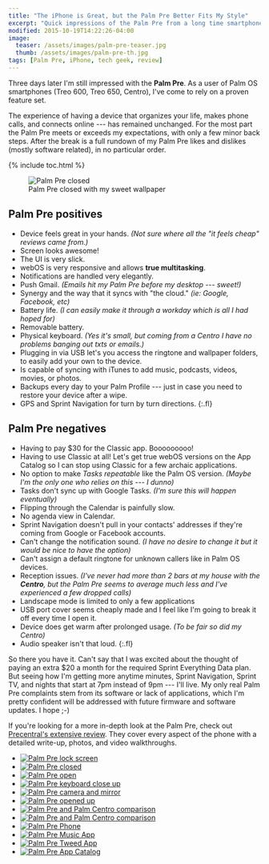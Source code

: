 ```yaml
---
title: "The iPhone is Great, but the Palm Pre Better Fits My Style"
excerpt: "Quick impressions of the Palm Pre from a long time smartphone user."
modified: 2015-10-19T14:22:26-04:00
image: 
  teaser: /assets/images/palm-pre-teaser.jpg
  thumb: /assets/images/palm-pre-th.jpg
tags: [Palm Pre, iPhone, tech geek, review]
---
```


Three days later I'm still impressed with the **Palm Pre**. As a user of Palm OS smartphones (Treo 600, Treo 650, Centro), I've come to rely on a proven feature set.

The experience of having a device that organizes your life, makes phone calls, and connects online --- has remained unchanged. For the most part the Palm Pre meets or exceeds my expectations, with only a few minor back steps. After the break is a full rundown of my Palm Pre likes and dislikes (mostly software related), in no particular order.

{% include toc.html %}

<figure>
  <img src="{{ site.url }}/assets/images/palm-pre-wallpaper.jpg" alt="Palm Pre closed">
  <figcaption>Palm Pre closed with my sweet wallpaper</figcaption>
</figure>

## Palm Pre positives

* Device feels great in your hands. *(Not sure where all the "it feels cheap" reviews came from.)*
* Screen looks awesome!
* The UI is very slick.
* webOS is very responsive and allows **true multitasking**.
* Notifications are handled very elegantly.
* Push Gmail. *(Emails hit my Palm Pre before my desktop --- sweet!)*
* Synergy and the way that it syncs with "the cloud." *(ie: Google, Facebook, etc)*
* Battery life. *(I can easily make it through a workday which is all I had hoped for)*
* Removable battery.
* Physical keyboard. *(Yes it's small, but coming from a Centro I have no problems banging out txts or emails.)*
* Plugging in via USB let's you access the ringtone and wallpaper folders, to easily add your own to the device.
* Is capable of syncing with iTunes to add music, podcasts, videos, movies, or photos.
* Backups every day to your Palm Profile --- just in case you need to restore your device after a wipe.
* GPS and Sprint Navigation for turn by turn directions.
{:.fl}

## Palm Pre negatives

* Having to pay $30 for the Classic app. Booooooooo!
* Having to use Classic at all! Let's get true webOS versions on the App Catalog so I can stop using Classic for a few archaic applications.
* No option to make *Tasks repeatable* like the Palm OS version. *(Maybe I'm the only one who relies on this --- I dunno)*
* Tasks don't sync up with Google Tasks. *(I'm sure this will happen eventually)*
* Flipping through the Calendar is painfully slow.
* No agenda view in Calendar.
* Sprint Navigation doesn't pull in your contacts' addresses if they're coming from Google or Facebook accounts.
* Can't change the notification sound. *(I have no desire to change it but it would be nice to have the option)*
* Can't assign a default ringtone for unknown callers like in Palm OS devices.
* Reception issues. *(I've never had more than 2 bars at my house with the **Centro**, but the Palm Pre seems to average much less and I've experienced a few dropped calls)*
* Landscape mode is limited to only a few applications
* USB port cover seems cheaply made and I feel like I'm going to break it off every time I open it.
* Device does get warm after prolonged usage. *(To be fair so did my Centro)*
* Audio speaker isn't that loud.
{:.fl}

So there you have it. Can't say that I was excited about the thought of paying an extra $20 a month for the required Sprint Everything Data plan. But seeing how I'm getting more anytime minutes, Sprint Navigation, Sprint TV, and nights that start at 7pm instead of 9pm --- I'll live. My only real Palm Pre complaints stem from its software or lack of applications, which I'm pretty confident will be addressed with future firmware and software updates. I hope ;-)

If you're looking for a more in-depth look at the Palm Pre, check out [Precentral's extensive review](http://www.precentral.net/palm-pre-review). They cover every aspect of the phone with a detailed write-up, photos, and video walkthroughs.

<ul class="th-grid">
  <li><a href="{{ site.url }}/assets/images/354.jpg"><img src="{{ site.url }}/assets/images/354t.jpg" alt="Palm Pre lock screen"></a></li>
  <li><a href="{{ site.url }}/assets/images/355.jpg"><img src="{{ site.url }}/assets/images/355t.jpg" alt="Palm Pre closed"></a></li>
  <li><a href="{{ site.url }}/assets/images/356.jpg"><img src="{{ site.url }}/assets/images/356t.jpg" alt="Palm Pre open"></a></li>
  <li><a href="{{ site.url }}/assets/images/357.jpg"><img src="{{ site.url }}/assets/images/357t.jpg" alt="Palm Pre keyboard close up"></a></li>
  <li><a href="{{ site.url }}/assets/images/358.jpg"><img src="{{ site.url }}/assets/images/358t.jpg" alt="Palm Pre camera and mirror"></a></li>
  <li><a href="{{ site.url }}/assets/images/359.jpg"><img src="{{ site.url }}/assets/images/359t.jpg" alt="Palm Pre opened up"></a></li> 
  <li><a href="{{ site.url }}/assets/images/360.jpg"><img src="{{ site.url }}/assets/images/360t.jpg" alt="Palm Pre and Palm Centro comparison"></a></li>
  <li><a href="{{ site.url }}/assets/images/361.jpg"><img src="{{ site.url }}/assets/images/361t.jpg" alt="Palm Pre and Palm Centro comparison"></a></li>
  <li><a href="{{ site.url }}/assets/images/362.jpg"><img src="{{ site.url }}/assets/images/362t.jpg" alt="Palm Pre Phone"></a></li>
  <li><a href="{{ site.url }}/assets/images/363.jpg"><img src="{{ site.url }}/assets/images/363t.jpg" alt="Palm Pre Music App"></a></li>
  <li><a href="{{ site.url }}/assets/images/364.jpg"><img src="{{ site.url }}/assets/images/364t.jpg" alt="Palm Pre Tweed App"></a></li>
  <li><a href="{{ site.url }}/assets/images/365.jpg"><img src="{{ site.url }}/assets/images/365t.jpg" alt="Palm Pre App Catalog"></a></li>
</ul>

